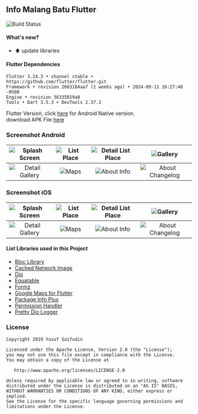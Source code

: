 ## Info Malang Batu Flutter ##
![Build Status](https://github.com/yoesuv/Info-Malang-Batu-Flutter/actions/workflows/github-action.yml/badge.svg)

#### What's new? #####
- :arrow_up: update libraries

#### Flutter Dependencies ####
```
Flutter 3.24.3 • channel stable • https://github.com/flutter/flutter.git
Framework • revision 2663184aa7 (2 weeks ago) • 2024-09-11 16:27:48 -0500
Engine • revision 36335019a8
Tools • Dart 3.5.3 • DevTools 2.37.3
```

Flutter Version, click [here](https://github.com/yoesuv/Info-Malang-Batu) for Android Native version.<br/>
download APK File [here](https://e.pcloud.link/publink/show?code=XZ4BcsZiHP5dBoGAQf0U5wRHfJoFpvEcjEX)

### Screenshot Android ###
| ![Splash Screen](https://i.imgur.com/WUN61PM.jpg) | ![List Place](https://i.imgur.com/8eNr2aC.jpg) | ![Detail List Place](https://i.imgur.com/DZgX2fc.jpg) | ![Gallery](https://i.imgur.com/SalEUez.jpg) |
| :---:| :---: | :---: | :---: |
| ![Detail Gallery](https://i.imgur.com/mhsiOwS.jpg) | ![Maps](https://i.imgur.com/TR37NrI.jpg) | ![About Info](https://i.imgur.com/HKFLJIB.jpg) | ![About Changelog](https://i.imgur.com/qyw6P8L.jpg) |

### Screenshot iOS ###
| ![Splash Screen](https://i.imgur.com/RxJyXIJ.png) | ![List Place](https://i.imgur.com/U9xVi0q.png) | ![Detail List Place](https://i.imgur.com/cRYPljA.png) | ![Gallery](https://i.imgur.com/LcBqS36.png) |
| :---:| :---: | :---: | :---: |
| ![Detail Gallery](https://i.imgur.com/YSX4pdr.png) | ![Maps](https://i.imgur.com/HkiGbwU.png) | ![About Info](https://i.imgur.com/XBcoeHF.png) | ![About Changelog](https://i.imgur.com/wk2bjVS.png) |

#### List Libraries used in this Project ####
- [Bloc Library](https://github.com/felangel/bloc)
- [Cached Network Image](https://pub.dev/packages/cached_network_image)
- [Dio](https://pub.dev/packages/dio)
- [Equatable](https://pub.dev/packages/equatable)
- [Formz](https://pub.dev/packages/formz)
- [Google Maps for Flutter](https://pub.dev/packages/google_maps_flutter)
- [Package Info Plus](https://pub.dev/packages/package_info_plus)
- [Permission Handler](https://pub.dev/packages/permission_handler)
- [Pretty Dio Logger](https://pub.dev/packages/pretty_dio_logger)

### License ###

    Copyright 2019 Yusuf Saifudin

    Licensed under the Apache License, Version 2.0 (the "License");
    you may not use this file except in compliance with the License.
    You may obtain a copy of the License at

       http://www.apache.org/licenses/LICENSE-2.0

    Unless required by applicable law or agreed to in writing, software
    distributed under the License is distributed on an "AS IS" BASIS,
    WITHOUT WARRANTIES OR CONDITIONS OF ANY KIND, either express or implied.
    See the License for the specific language governing permissions and
    limitations under the License.
